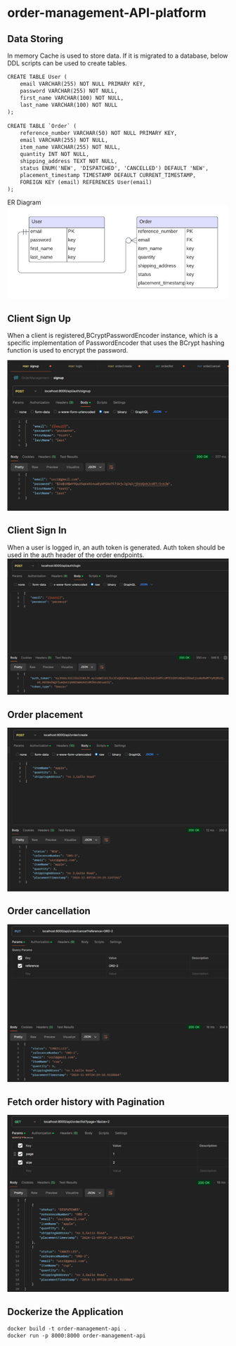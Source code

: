 # order-management-API-platform

## Data Storing

In memory Cache is used to store data. If it is migrated to a database,
below DDL scripts can be used to create tables.
```
CREATE TABLE User (
    email VARCHAR(255) NOT NULL PRIMARY KEY,
    password VARCHAR(255) NOT NULL,
    first_name VARCHAR(100) NOT NULL,
    last_name VARCHAR(100) NOT NULL
);

CREATE TABLE `Order` (
    reference_number VARCHAR(50) NOT NULL PRIMARY KEY,
    email VARCHAR(255) NOT NULL,
    item_name VARCHAR(255) NOT NULL,
    quantity INT NOT NULL,
    shipping_address TEXT NOT NULL,
    status ENUM('NEW', 'DISPATCHED', 'CANCELLED') DEFAULT 'NEW',
    placement_timestamp TIMESTAMP DEFAULT CURRENT_TIMESTAMP,
    FOREIGN KEY (email) REFERENCES User(email)
);
```
ER Diagram
![](er.png)
## Client Sign Up

When a client is registered,BCryptPasswordEncoder instance, 
which is a specific implementation of PasswordEncoder 
that uses the BCrypt hashing function is used to encrypt the
password.

![](signup.png)

## Client Sign In

When a user is logged in, an auth token is generated. Auth token
should be used in the auth header of the order endpoints.
![](signin.png)

## Order placement
![](create.png)

## Order cancellation
![](cancel.png)

## Fetch order history with Pagination
![](history.png)

## Dockerize the Application
```
docker build -t order-management-api .
docker run -p 8000:8000 order-management-api
```